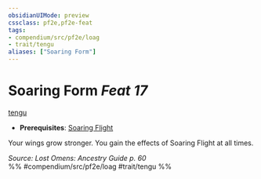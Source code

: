 ```yaml
---
obsidianUIMode: preview
cssclass: pf2e,pf2e-feat
tags:
- compendium/src/pf2e/loag
- trait/tengu
aliases: ["Soaring Form"]
---
```

# Soaring Form  *Feat 17*  
[tengu](/rules/traits/tengu-b1.md)  

- **Prerequisites**: [Soaring Flight](/compendium/feats/soaring-flight-apg.md)

Your wings grow stronger. You gain the effects of Soaring Flight at all times.

*Source: Lost Omens: Ancestry Guide p. 60*  
%% #compendium/src/pf2e/loag #trait/tengu %%
